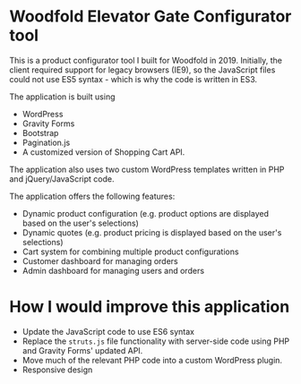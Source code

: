 # Woodfold Elevator Gate Configurator tool

This is a product configurator tool I built for Woodfold in 2019. Initially, the client required support for legacy browsers (IE9), so the JavaScript files could not use ES5 syntax - which is why the code is written in ES3.

The application is built using

-   WordPress
-   Gravity Forms
-   Bootstrap
-   Pagination.js
-   A customized version of Shopping Cart API.

The application also uses two custom WordPress templates written in PHP and jQuery/JavaScript code.

The application offers the following features:

-   Dynamic product configuration (e.g. product options are displayed based on the user's selections)
-   Dynamic quotes (e.g. product pricing is displayed based on the user's selections)
-   Cart system for combining multiple product configurations
-   Customer dashboard for managing orders
-   Admin dashboard for managing users and orders

# How I would improve this application

-   Update the JavaScript code to use ES6 syntax
-   Replace the `struts.js` file functionality with server-side code using PHP and Gravity Forms' updated API.
-   Move much of the relevant PHP code into a custom WordPress plugin.
-   Responsive design
